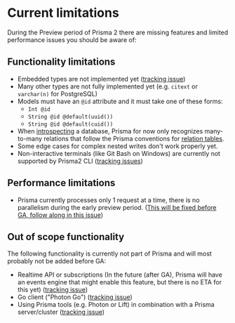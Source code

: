 # Current limitations

During the Preview period of Prisma 2 there are missing features and limited performance issues you should be aware of:

## Functionality limitations

- Embedded types are not implemented yet ([tracking issue](https://github.com/prisma/lift/issues/43))
- Many other types are not fully implemented yet (e.g. `citext` or `varchar(n)` for PostgreSQL)
- Models must have an `@id` attribute and it must take one of these forms:
    - `Int @id`
    - `String @id @default(uuid())`
    - `String @id @default(cuid())`  
- When [introspecting](./introspection.md) a database, Prisma for now only recognizes many-to-many relations that follow the Prisma conventions for [relation tables](https://github.com/prisma/prisma2/blob/master/docs/relations.md#mn).
- Some edge cases for complex nested writes don't work properly yet.
- Non-interactive terminals (like Git Bash on Windows) are currently not supported by Prisma2 CLI ([tracking issues](https://github.com/prisma/prisma2/issues/554))

## Performance limitations

- Prisma currently processes only 1 request at a time, there is no parallelism during the early preview period. ([This will be fixed before GA, follow along in this issue](https://github.com/prisma/prisma2/issues/420))

## Out of scope functionality

The following functionality is currently not part of Prisma and will most probably not be added before GA:

- Realtime API or subscriptions (In the future (after GA), Prisma will have an events engine that might enable this feature, but there is no ETA for this yet) ([tracking issue](https://github.com/prisma/prisma2/issues/298))
- Go client ("Photon Go") ([tracking issue](https://github.com/prisma/prisma2/issues/571))
- Using Prisma tools (e.g. Photon or Lift) in combination with a Prisma server/cluster ([tracking issue](https://github.com/prisma/prisma2/issues/370))
